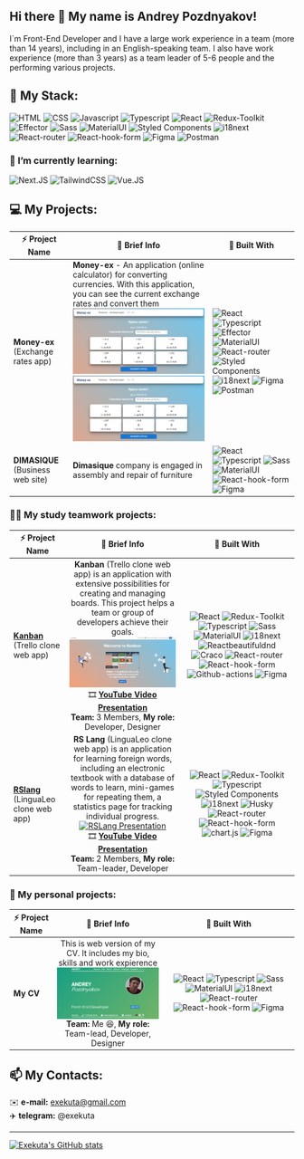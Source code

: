 ## Hi there 👋 My name is Andrey Pozdnyakov!
I`m Front-End Developer and I have a large work experience in a team (more than 14 years), including in an English-speaking team. I also have work experience (more than 3 years) as a team leader of 5-6 people and the performing various projects.

## 🚀 My Stack:
![HTML](https://img.shields.io/badge/HTML-0D1D34?style=for-the-badge&logo=HTML5)
![CSS](https://img.shields.io/badge/CSS-0D1D34?style=for-the-badge&logo=CSS3)
![Javascript](https://img.shields.io/badge/Javascript-0D1D34?style=for-the-badge&logo=Javascript) 
![Typescript](https://img.shields.io/badge/Typescript-0D1D34?style=for-the-badge&logo=Typescript) 
![React](https://img.shields.io/badge/React-0D1D34?style=for-the-badge&logo=react) 
![Redux-Toolkit](https://img.shields.io/badge/ReduxToolkit-0D1D34?style=for-the-badge&logo=Redux)
![Effector](https://img.shields.io/badge/Effector-0D1D34?style=for-the-badge&logo=Effector)
![Sass](https://img.shields.io/badge/Sass-0D1D34?style=for-the-badge&logo=Sass) 
![MaterialUI](https://img.shields.io/badge/MaterialUI-0D1D34?style=for-the-badge&logo=MUI) 
![Styled Components](https://img.shields.io/badge/StyledComponents-0D1D34?style=for-the-badge&logo=StyledComponents)
![i18next](https://img.shields.io/badge/i18next-0D1D34?style=for-the-badge&logo=i18next)
![React-router](https://img.shields.io/badge/Reactrouter-0D1D34?style=for-the-badge&logo=Reactrouter)
![React-hook-form](https://img.shields.io/badge/Reacthookform-0D1D34?style=for-the-badge&logo=Reacthookform) 
![Figma](https://img.shields.io/badge/Figma-0D1D34?style=for-the-badge&logo=Figma)
![Postman](https://img.shields.io/badge/Postman-0D1D34?style=for-the-badge&logo=Postman)

### 🌱 I’m currently learning:
![Next.JS](https://img.shields.io/badge/Next.JS-0D1D34?style=for-the-badge&logo=Next.JS)
![TailwindCSS](https://img.shields.io/badge/TailwindCSS-0D1D34?style=for-the-badge&logo=TailwindCSS)
![Vue.JS](https://img.shields.io/badge/Vue.JS-0D1D34?style=for-the-badge&logo=Vue.JS)

## 💻 My Projects:
| ⚡ Project Name | 📰 Brief Info | 🚀 Built With |
| --------------- | -------------- | ------------- |
| **Money-ex** (Exchange rates app) | **Money-ex** - An application (online calculator) for converting currencies. With this application, you can see the current exchange rates and convert them </br> ![preview01](https://raw.githubusercontent.com/exekuta/money-ex/develop/public/money-ex_01.png) ![preview02](https://raw.githubusercontent.com/exekuta/money-ex/develop/public/money-ex_01.png) </br> | ![React](https://img.shields.io/badge/React-0D1D34?style=for-the-badge&logo=react) ![Typescript](https://img.shields.io/badge/Typescript-0D1D34?style=for-the-badge&logo=Typescript) ![Effector](https://img.shields.io/badge/Effector-0D1D34?style=for-the-badge&logo=Effector) ![MaterialUI](https://img.shields.io/badge/MaterialUI-0D1D34?style=for-the-badge&logo=MUI) ![React-router](https://img.shields.io/badge/Reactrouter-0D1D34?style=for-the-badge&logo=Reactrouter) ![Styled Components](https://img.shields.io/badge/StyledComponents-0D1D34?style=for-the-badge&logo=StyledComponents) ![i18next](https://img.shields.io/badge/i18next-0D1D34?style=for-the-badge&logo=i18next) ![Figma](https://img.shields.io/badge/Figma-0D1D34?style=for-the-badge&logo=Figma) ![Postman](https://img.shields.io/badge/Postman-0D1D34?style=for-the-badge&logo=Postman) |
| **DIMASIQUE** (Business web site) | **Dimasique** company is engaged in assembly and repair of furniture | ![React](https://img.shields.io/badge/React-0D1D34?style=for-the-badge&logo=react) ![Typescript](https://img.shields.io/badge/Typescript-0D1D34?style=for-the-badge&logo=Typescript) ![Sass](https://img.shields.io/badge/Sass-0D1D34?style=for-the-badge&logo=Sass) ![MaterialUI](https://img.shields.io/badge/MaterialUI-0D1D34?style=for-the-badge&logo=MUI) ![React-hook-form](https://img.shields.io/badge/Reacthookform-0D1D34?style=for-the-badge&logo=Reacthookform) ![Figma](https://img.shields.io/badge/Figma-0D1D34?style=for-the-badge&logo=Figma) |

### 📖🤝 My study teamwork projects:
| ⚡ Project Name | 📰 Brief Info | 🚀 Built With |
| --------------- |:--------------:|:--------------:|
| **[Kanban](https://tarasiukdima.github.io/project-management-app/#/)** (Trello clone web app) | **Kanban** (Trello clone web app) is an application with extensive possibilities for creating and managing boards. This project helps a team or group of developers achieve their goals. </br> [![Kanban Presentation](https://raw.githubusercontent.com/exekuta/exekuta/main/KANBAN_480.gif)](http://www.youtube.com/watch?v=uhNKQcdveew "Kanban Presentation") </br> 🎞️ **[YouTube Video Presentation](https://youtu.be/uhNKQcdveew)** </br> **Team:** 3 Members, **My role:** Developer, Designer | ![React](https://img.shields.io/badge/React-0D1D34?style=for-the-badge&logo=react) ![Redux-Toolkit](https://img.shields.io/badge/ReduxToolkit-0D1D34?style=for-the-badge&logo=Redux) ![Typescript](https://img.shields.io/badge/Typescript-0D1D34?style=for-the-badge&logo=Typescript) ![Sass](https://img.shields.io/badge/Sass-0D1D34?style=for-the-badge&logo=Sass) ![MaterialUI](https://img.shields.io/badge/MaterialUI-0D1D34?style=for-the-badge&logo=MUI) ![i18next](https://img.shields.io/badge/i18next-0D1D34?style=for-the-badge&logo=i18next) ![Reactbeautifuldnd](https://img.shields.io/badge/Reactbeautifuldnd-0D1D34?style=for-the-badge&logo=Reactbeautifuldnd) ![Craco](https://img.shields.io/badge/Craco-0D1D34?style=for-the-badge&logo=Craco) ![React-router](https://img.shields.io/badge/Reactrouter-0D1D34?style=for-the-badge&logo=Reactrouter) ![React-hook-form](https://img.shields.io/badge/Reacthookform-0D1D34?style=for-the-badge&logo=Reacthookform) ![Github-actions](https://img.shields.io/badge/Githubactions-0D1D34?style=for-the-badge&logo=Githubactions) ![Figma](https://img.shields.io/badge/Figma-0D1D34?style=for-the-badge&logo=Figma) |
| **[RSlang](https://rslang-exekuta.netlify.app/)** (LinguaLeo clone web app) | **RS Lang** (LinguaLeo clone web app) is an application for learning foreign words, including an electronic textbook with a database of words to learn, mini-games for repeating them, a statistics page for tracking individual progress. </br> [![RSLang Presentation](http://img.youtube.com/vi/JIraOR6E9sk/mqdefault.jpg)](http://www.youtube.com/watch?v=JIraOR6E9sk "RSLang Presentation") </br> 🎞️ **[YouTube Video Presentation](https://youtu.be/JIraOR6E9sk)** </br> **Team:** 2 Members, **My role:** Team-leader, Developer | ![React](https://img.shields.io/badge/React-0D1D34?style=for-the-badge&logo=react) ![Redux-Toolkit](https://img.shields.io/badge/ReduxToolkit-0D1D34?style=for-the-badge&logo=Redux) ![Typescript](https://img.shields.io/badge/Typescript-0D1D34?style=for-the-badge&logo=Typescript) ![Styled Components](https://img.shields.io/badge/StyledComponents-0D1D34?style=for-the-badge&logo=StyledComponents) ![i18next](https://img.shields.io/badge/i18next-0D1D34?style=for-the-badge&logo=i18next)  ![Husky](https://img.shields.io/badge/Husky-0D1D34?style=for-the-badge&logo=Husky) ![React-router](https://img.shields.io/badge/Reactrouter-0D1D34?style=for-the-badge&logo=Reactrouter) ![React-hook-form](https://img.shields.io/badge/Reacthookform-0D1D34?style=for-the-badge&logo=Reacthookform) ![chart.js](https://img.shields.io/badge/chart.js-0D1D34?style=for-the-badge&logo=chart.js) ![Figma](https://img.shields.io/badge/Figma-0D1D34?style=for-the-badge&logo=Figma) |

### 🤵 My personal projects:
| ⚡ Project Name | 📰 Brief Info | 🚀 Built With |
| --------------- |:--------------:|:--------------:|
| **My CV** | This is web version of my CV. It includes my bio, skills and work expierence </br> <img align="center" alt="GIF_CV" src="https://raw.githubusercontent.com/exekuta/exekuta/main/CV.gif" /> </br> **Team:** Me 😆, **My role:**  Team-lead, Developer, Designer | ![React](https://img.shields.io/badge/React-0D1D34?style=for-the-badge&logo=react) ![Typescript](https://img.shields.io/badge/Typescript-0D1D34?style=for-the-badge&logo=Typescript) ![Sass](https://img.shields.io/badge/Sass-0D1D34?style=for-the-badge&logo=Sass) ![MaterialUI](https://img.shields.io/badge/MaterialUI-0D1D34?style=for-the-badge&logo=MUI) ![i18next](https://img.shields.io/badge/i18next-0D1D34?style=for-the-badge&logo=i18next) ![React-router](https://img.shields.io/badge/Reactrouter-0D1D34?style=for-the-badge&logo=Reactrouter) ![React-hook-form](https://img.shields.io/badge/Reacthookform-0D1D34?style=for-the-badge&logo=Reacthookform) ![Figma](https://img.shields.io/badge/Figma-0D1D34?style=for-the-badge&logo=Figma) |

## 📫 My Contacts:
✉️ **e-mail:** exekuta@gmail.com </br>
✈️ **telegram:** @exekuta

---
[![Exekuta's GitHub stats](https://github-readme-stats.vercel.app/api?username=exekuta)](https://github.com/exekuta/github-readme-stats)




<!--
**exekuta/exekuta** is a ✨ _special_ ✨ repository because its `README.md` (this file) appears on your GitHub profile.

Here are some ideas to get you started:

- 🔭 I’m currently working on ...
- 🌱 I’m currently learning ...
- 👯 I’m looking to collaborate on ...
- 🤔 I’m looking for help with ...
- 💬 Ask me about ...
- 📫 How to reach me: ...
- 😄 Pronouns: ...
- ⚡ Fun fact: ...
-->

